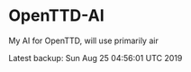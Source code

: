 # OpenTTD-AI
My AI for OpenTTD, will use primarily air

Latest backup: Sun Aug 25 04:56:01 UTC 2019

